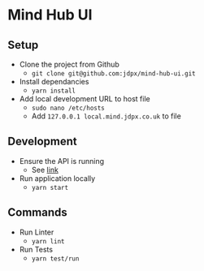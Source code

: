 # Mind Hub UI

## Setup

- Clone the project from Github
  - `git clone git@github.com:jdpx/mind-hub-ui.git`
- Install dependancies
  - `yarn install`
- Add local development URL to host file
  - `sudo nano /etc/hosts`
  - Add `127.0.0.1 local.mind.jdpx.co.uk` to file

## Development

- Ensure the API is running
  - See [link](https://github.com/jdpx/mind-hub-api)
- Run application locally
  - `yarn start`

## Commands

- Run Linter
  - `yarn lint`
- Run Tests
  - `yarn test/run`
  